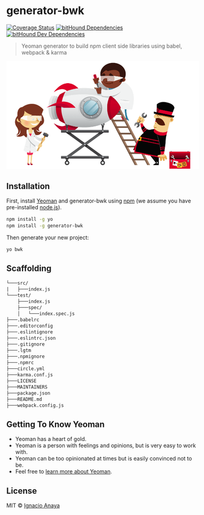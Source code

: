# generator-bwk
[![Coverage Status](https://coveralls.io/repos/github/ianaya89/generator-bwk/badge.svg?branch=master)](https://coveralls.io/github/ianaya89/generator-bwk?branch=master)
[![bitHound Dependencies](https://www.bithound.io/github/ianaya89/generator-bwk/badges/dependencies.svg)](https://www.bithound.io/github/ianaya89/generator-bwk/master/dependencies/npm)
[![bitHound Dev Dependencies](https://www.bithound.io/github/ianaya89/generator-bwk/badges/devDependencies.svg)](https://www.bithound.io/github/ianaya89/generator-bwk/master/dependencies/npm)

> Yeoman generator to build npm client side libraries using babel, webpack & karma

![yeoman](img/yeoman.png)


## Installation

First, install [Yeoman](http://yeoman.io) and generator-bwk using [npm](https://www.npmjs.com/) (we assume you have pre-installed [node.js](https://nodejs.org/)).

```bash
npm install -g yo
npm install -g generator-bwk
```

Then generate your new project:

```bash
yo bwk
```

## Scaffolding

```
└───src/
|   ├───index.js
└───test/
    ├───index.js
    ├───spec/
    │   └───index.spec.js
├───.babelrc
├───.editorconfig
├───.eslintignore
├───.eslintrc.json
├───.gitignore
├───.lgtm
├───.npmignore
├───.npmrc
├───circle.yml
├───karma.conf.js
├───LICENSE
├───MAINTAINERS
├───package.json
├───README.md
├───webpack.config.js
```

## Getting To Know Yeoman

 * Yeoman has a heart of gold.
 * Yeoman is a person with feelings and opinions, but is very easy to work with.
 * Yeoman can be too opinionated at times but is easily convinced not to be.
 * Feel free to [learn more about Yeoman](http://yeoman.io/).

## License

MIT © [Ignacio Anaya]()
